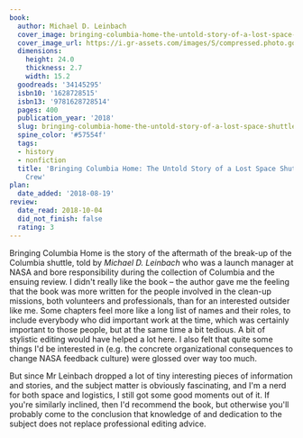 ```yaml
---
book:
  author: Michael D. Leinbach
  cover_image: bringing-columbia-home-the-untold-story-of-a-lost-space-shuttle-and-her-crew.jpg
  cover_image_url: https://i.gr-assets.com/images/S/compressed.photo.goodreads.com/books/1502131204l/34145295._SX98_.jpg
  dimensions:
    height: 24.0
    thickness: 2.7
    width: 15.2
  goodreads: '34145295'
  isbn10: '1628728515'
  isbn13: '9781628728514'
  pages: 400
  publication_year: '2018'
  slug: bringing-columbia-home-the-untold-story-of-a-lost-space-shuttle-and-her-crew
  spine_color: '#57554f'
  tags:
  - history
  - nonfiction
  title: 'Bringing Columbia Home: The Untold Story of a Lost Space Shuttle and Her
    Crew'
plan:
  date_added: '2018-08-19'
review:
  date_read: 2018-10-04
  did_not_finish: false
  rating: 3
---
```


Bringing Columbia Home is the story of the aftermath of the break-up of the Columbia shuttle, told by *Michael D. Leinbach* who was a launch manager at NASA and bore responsibility during the collection of Columbia and the ensuing review. I didn't really like the book – the author gave me the feeling that the book was more written for the people involved in the clean-up missions, both volunteers and professionals, than for an interested outsider like me. Some chapters feel more like a long list of names and their roles, to include everybody who did important work at the time, which was certainly important to those people, but at the same time a bit tedious. A bit of stylistic editing would have helped a lot here. I also felt that quite some things I'd be interested in (e.g. the concrete organizational consequences to change NASA feedback culture) were glossed over way too much.

But since Mr Leinbach dropped a lot of tiny interesting pieces of information and stories, and the subject matter is obviously fascinating, and I'm a nerd for both space and logistics, I still got some good moments out of it. If you're similarly inclined, then I'd recommend the book, but otherwise you'll probably come to the conclusion that knowledge of and dedication to the subject does not replace professional editing advice.
